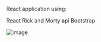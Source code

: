 React application using:

React
Rick and Morty api
Bootstrap


![image](https://user-images.githubusercontent.com/82195641/195226325-a2d1b79f-76fd-4d35-9954-94792044a79d.png)
